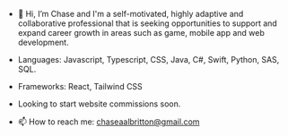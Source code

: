 - 👋 Hi, I’m Chase and I'm a self-motivated, highly adaptive and collaborative professional that is seeking opportunities to support and expand career growth in areas such as game, mobile app and web development. 

- Languages: Javascript, Typescript, CSS, Java, C#, Swift, Python, SAS, SQL.
- Frameworks: React, Tailwind CSS

- Looking to start website commissions soon.
- 📫 How to reach me: chaseaalbritton@gmail.com


